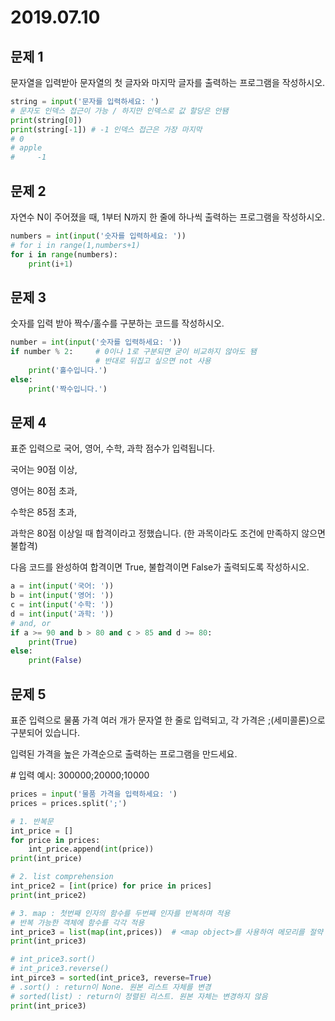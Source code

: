 # 2019.07.10



## 문제 1

문자열을 입력받아 문자열의 첫 글자와 마지막 글자를 출력하는 프로그램을 작성하시오.

```python
string = input('문자를 입력하세요: ')
# 문자도 인덱스 접근이 가능 / 하지만 인덱스로 값 할당은 안됌
print(string[0])
print(string[-1]) # -1 인덱스 접근은 가장 마지막
# 0
# apple
#     -1
```



## 문제 2

자연수 N이 주어졌을 때, 1부터 N까지 한 줄에 하나씩 출력하는 프로그램을 작성하시오.

```python
numbers = int(input('숫자를 입력하세요: '))
# for i in range(1,numbers+1)
for i in range(numbers):
    print(i+1)
```



## 문제 3

숫자를 입력 받아 짝수/홀수를 구분하는 코드를 작성하시오.

``` python
number = int(input('숫자를 입력하세요: '))
if number % 2:     # 0이나 1로 구분되면 굳이 비교하지 않아도 됌
                   # 반대로 뒤집고 싶으면 not 사용
    print('홀수입니다.')
else:
    print('짝수입니다.')
```



## 문제 4

표준 입력으로 국어, 영어, 수학, 과학 점수가 입력됩니다.

국어는 90점 이상,

영어는 80점 초과,

수학은 85점 초과, 

과학은 80점 이상일 때 합격이라고 정했습니다. (한 과목이라도 조건에 만족하지 않으면 불합격)

다음 코드를 완성하여 합격이면 True, 불합격이면 False가 출력되도록 작성하시오.

```python
a = int(input('국어: '))
b = int(input('영어: '))
c = int(input('수학: '))
d = int(input('과학: '))
# and, or
if a >= 90 and b > 80 and c > 85 and d >= 80:
    print(True)
else:
    print(False)
```



## 문제 5

표준 입력으로 물품 가격 여러 개가 문자열 한 줄로 입력되고, 각 가격은 ;(세미콜론)으로 구분되어 있습니다.

입력된 가격을 높은 가격순으로 출력하는 프로그램을 만드세요.

\# 입력 예시: 300000;20000;10000

```python 
prices = input('물품 가격을 입력하세요: ')
prices = prices.split(';')

# 1. 반복문
int_price = []
for price in prices:
    int_price.append(int(price))
print(int_price)

# 2. list comprehension
int_price2 = [int(price) for price in prices]
print(int_price2)

# 3. map : 첫번째 인자의 함수를 두번째 인자를 반복하며 적용
# 반복 가능한 객체에 함수를 각각 적용
int_price3 = list(map(int,prices))  # <map object>를 사용하여 메모리를 절약
print(int_price3)

# int_price3.sort()
# int_price3.reverse()
int_pirce3 = sorted(int_price3, reverse=True)
# .sort() : return이 None. 원본 리스트 자체를 변경
# sorted(list) : return이 정렬된 리스트. 원본 자체는 변경하지 않음
print(int_price3)
```



